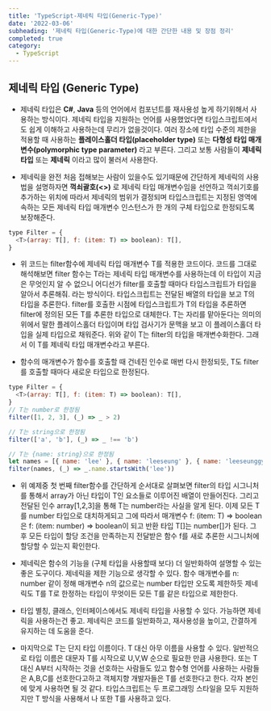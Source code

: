 ```yaml
---
title: 'TypeScript-제네릭 타입(Generic-Type)'
date: '2022-03-06'
subheading: '제네릭 타입(Generic-Type)에 대한 간단한 내용 및 장점 정리'
completed: true
category:
  - TypeScript
---
```


## 제네릭 타입 (Generic Type)

- 제네릭 타입은 **C#**, **Java** 등의 언어에서 컴포넌트를 재사용성 높게 하기위해서 사용하는 방식이다. 제네릭 타입을 지원하는 언어를 사용했었다면 타입스크립트에서도 쉽게 이해하고 사용하는데 무리가 없을것이다. 여러 장소에 타입 수준의 제한을 적용할 때 사용하는 **플레이스홀더 타입(placeholder type)** 또는 **다형성 타입 매개변수(polymorphic type parameter)** 라고 부른다. 그리고 보통 사람들이 **제네릭 타입** 또는 **제네릭** 이라고 많이 불러서 사용한다.

- 제네릭을 완전 처음 접해보는 사람이 있을수도 있기때문에 간단하게 제네릭의 사용법을 설명하자면 **꺽쇠괄호(<>)** 로 제네릭 타입 매개변수임을 선언하고 꺽쇠기호를 추가하는 위치에 따라서 제네릭의 범위가 결정되며 타입스크립트는 지정된 영역에 속하는 모든 제네릭 타입 매개변수 인스턴스가 한 개의 구체 타입으로 한정되도록 보장해준다.

```js
type Filter = {
  <T>(array: T[], f: (item: T) => boolean): T[],
}
```

- 위 코드는 filter함수에 제네릭 타입 매개변수 T를 적용한 코드이다. 코드를 그대로 해석해보면 filter 함수는 T라는 제네릭 타입 매개변수를 사용하는데 이 타입이 지금은 무엇인지 알 수 없으니 어디선가 filter를 호출할 때마다 타입스크립트가 타입을 알아서 추론해줘. 라는 방식이다. 타입스크립트는 전달된 배열의 타입을 보고 T의 타입을 추론한다. filter를 호출한 시점에 타입스크립트가 T의 타입을 추론하면 filter에 정의된 모든 T를 추론한 타입으로 대체한다. T는 자리를 맡아둔다는 의미의 위에서 말한 플레이스홀더 타입이며 타입 검사기가 문맥을 보고 이 플레이스홀더 타입을 실제 타입으로 채워준다. 위와 같이 T는 filter의 타입을 매개변수화한다. 그래서 이 T를 제네릭 타입 매개변수라고 부른다.

- 함수의 매개변수가 함수를 호출할 때 건네진 인수로 매번 다시 한정되듯, T도 filter를 호출할 때마다 새로운 타입으로 한정된다.

```js
type Filter = {
  <T>(array: T[], f: (item: T) => boolean): T[],
}
// T는 number로 한정됨
filter([1, 2, 3], (_) => _ > 2)

// T는 string으로 한정됨
filter(['a', 'b'], (_) => _ !== 'b')

// T는 {name: string}으로 한정됨
let names = [{ name: 'lee' }, { name: 'leeseung' }, { name: 'leeseunggyu' }]
filter(names, (_) => _.name.startsWith('lee'))
```

- 위 예제중 첫 번째 filter함수를 간단하게 순서대로 살펴보면 filter의 타입 시그니처를 통해서 array가 아닌 타입이 T인 요소들로 이루어진 배열이 만들어진다. 그리고 전달된 인수 array[1,2,3]을 통해 T는 number라는 사실을 알게 된다. 이제 모든 T를 number 타입으로 대치하게되고 그에 따라서 매개변수 f: (item: T) => boolean은 f: (item: number) => boolean이 되고 반환 타입 T[]는 number[]가 된다. 그 후 모든 타입이 할당 조건을 만족하는지 전달받은 함수 f를 새로 추론한 시그니처에 할당할 수 있는지 확인한다.

- 제네릭은 함수의 기능을 (구체 타입을 사용할때 보다) 더 일반화하여 설명할 수 있는 좋은 도구이다. 제네릭을 제한 기능으로 생각할 수 있다. 함수 매개변수를 n: number 같이 정해 매개변수 n의 값으로는 number 타입만 오도록 제한하듯 제네릭도 T를 T로 한정하는 타입이 무엇이든 모든 T를 같은 타입으로 제한한다.

- 타입 별칭, 클래스, 인터페이스에서도 제네릭 타입을 사용할 수 있다. 가능하면 제네릭을 사용하는건 좋고. 제네릭은 코드를 일반화하고, 재사용성을 높이고, 간결하게 유지하는 데 도움을 준다.

- 마지막으로 T는 단지 타입 이름이다. T 대신 아무 이름을 사용할 수 있다. 일반적으로 타입 이름은 대문자 T를 시작으로 U,V,W 순으로 필요한 만큼 사용한다. 또는 T대신 A부터 시작하는 것을 선호하는 사람들도 있고 함수형 언어를 사용하는 사람들은 A,B,C를 선호한다고하고 객체지향 개발자들은 T를 선호한다고 한다. 각자 본인에 맞게 사용하면 될 것 같다. 타입스크립트는 두 프로그래밍 스타일을 모두 지원하지만 T 방식을 사용해서 나 또한 T를 사용하고 있다.

